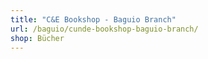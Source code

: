 ```yaml
---
title: "C&E Bookshop - Baguio Branch"
url: /baguio/cunde-bookshop-baguio-branch/
shop: Bücher
---
```

